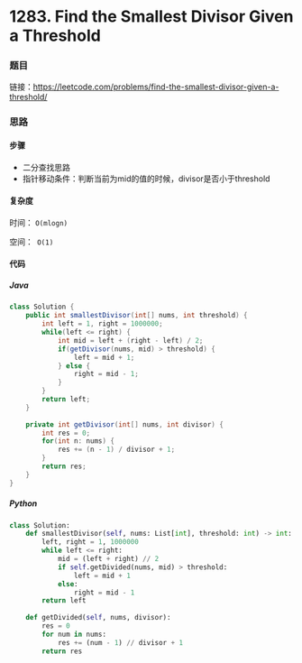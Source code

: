 # 1283. Find the Smallest Divisor Given a Threshold

### 题目

链接：https://leetcode.com/problems/find-the-smallest-divisor-given-a-threshold/



### 思路

#### 步骤

- 二分查找思路
- 指针移动条件：判断当前为mid的值的时候，divisor是否小于threshold





#### 复杂度

时间： `O(mlogn)`

空间：` O(1)`

#### 代码

##### Java

```java
class Solution {
    public int smallestDivisor(int[] nums, int threshold) {
        int left = 1, right = 1000000;
        while(left <= right) {
            int mid = left + (right - left) / 2;
            if(getDivisor(nums, mid) > threshold) {
                left = mid + 1;
            } else {
                right = mid - 1;
            }
        }
        return left;
    }
    
    private int getDivisor(int[] nums, int divisor) {
        int res = 0;
        for(int n: nums) {
            res += (n - 1) / divisor + 1;
        }
        return res;
    }
}
```



##### Python

```python
class Solution:
    def smallestDivisor(self, nums: List[int], threshold: int) -> int:
        left, right = 1, 1000000
        while left <= right:
            mid = (left + right) // 2
            if self.getDivided(nums, mid) > threshold:
                left = mid + 1
            else:
                right = mid - 1
        return left
        
    def getDivided(self, nums, divisor):
        res = 0
        for num in nums:
            res += (num - 1) // divisor + 1
        return res
```

